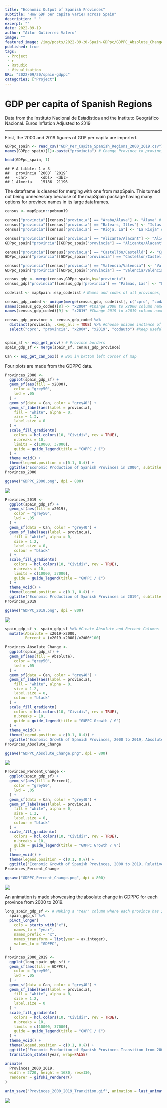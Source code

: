 ```yaml
---
title: "Economic Output of Spanish Provinces"
subtitle: "How GDP per capita varies across Spain"
description: " "
excerpt: ""
date: 2022-09-19
author: "Aitor Gutierrez Valero"
image: ""
featured_image: /img/posts/2022-09-20-Spain-GDPpc/GDPPC_Absolute_Change.png
published: true
tags:
 - Project
 - r
 - Rstudio
 - Visualisation
URL: "2022/09/20/spain-gdppc"
categories: ["Project"]
---
```


# GDP per capita of Spanish Regions

Data from the Instituto Nacional de Estadística and the Instituto
Geográfico Nacional. Euros Inflation Adjusted to 2019

------------------------------------------------------------------------

First, the 2000 and 2019 figures of GDP per capita are imported.

``` r
GDPpc_spain <- read_csv("GDP_Per_Capita_Spanish_Regions_2000_2019.csv") #Import Spanish Provinces Data
names(GDPpc_spain)[1]<-paste("provincia") # Change Province to provincia

head(GDPpc_spain, 1)
```

    ## # A tibble: 1 × 3
    ##   provincia `2000` `2019`
    ##   <chr>      <dbl>  <dbl>
    ## 1 Almería    15186  21196

The dataframe is cleaned for merging with one from mapSpain. This turned
out being unnecessary because of the mapSpain package having many
options for province names in its large dataframes.

``` r
census <- mapSpain::pobmun19

census["provincia"][census["provincia"] == "Araba/Álava"] <- "Álava" # Change alava
census["provincia"][census["provincia"] == "Balears, Illes"] <- "Islas Baleraes" # Change islas baleares
census["provincia"][census["provincia"] == "Rioja, La"] <- "La Rioja" #Change La Rioja

census["provincia"][census["provincia"] == "Alicante/Alacant"] <- "Alicante" #Change Alicante for both
GDPpc_spain["provincia"][GDPpc_spain["provincia"] == "Alicante/Alacant"] <- "Alicante" 

census["provincia"][census["provincia"] == "Castellón/Castelló"] <- "Castellón" #Change Castellón for both
GDPpc_spain["provincia"][GDPpc_spain["provincia"] == "Castellón/Castelló"] <- "Castellón" 

census["provincia"][census["provincia"] == "Valencia/València"] <- "Valencia" #Change Valencia for both
GDPpc_spain["provincia"][GDPpc_spain["provincia"] == "Valencia/València"] <- "Valencia" 

census_gdp <- merge(census,GDPpc_spain,by="provincia")
census_gdp["provincia"][census_gdp["provincia"] == "Palmas, Las"] <- "Las Palmas" #Change Las Palmas

codelist <- mapSpain::esp_codelist # Names and codes of all provinces, autonomous territories, and cities.

census_gdp_coded <- unique(merge(census_gdp, codelist[, c("cpro", "codauto")], all.x = TRUE))
names(census_gdp_coded)[8] <- "x2000" #Change 2000 to x2000 column name
names(census_gdp_coded)[9] <- "x2019" #Change 2019 to x2019 column name

census_gdp_province <- census_gdp_coded %>%
  distinct(provincia, .keep_all = TRUE) %>% #Choose unique instance of provincia
  select("cpro", "provincia", "x2000", "x2019", "codauto") #Keep useful columns


spain_sf <- esp_get_prov() # Province borders
spain_gdp_sf <- merge(spain_sf, census_gdp_province)

Can <- esp_get_can_box() # Box in bottom left corner of map
```

Four plots are made from the GDPPC data.

``` r
Provinces_2000 <-
  ggplot(spain_gdp_sf) +
  geom_sf(aes(fill = x2000),
    color = "grey50",
    lwd = .05
  ) +
  geom_sf(data = Can, color = "grey40") +
  geom_sf_label(aes(label = provincia),
    fill = "white", alpha = 0,
    size = 1.2,
    label.size = 0
  ) +
  scale_fill_gradientn(
    colors = hcl.colors(10, "Cividis", rev = TRUE),
    n.breaks = 10,
    limits = c(10000, 37000),
    guide = guide_legend(title = "GDPPC / €")
  ) +
  theme_void() +
  theme(legend.position = c(0.1, 0.6)) +
  ggtitle("Economic Production of Spanish Provinces in 2000", subtitle = "Inflation Adjusted (2019 Euros)")
Provinces_2000

ggsave("GDPPC_2000.png", dpi = 800)
```

![](/img/posts/2022-09-20-Spain-GDPpc/GDPPC_2000.png)<!-- -->


``` r
Provinces_2019 <- 
  ggplot(spain_gdp_sf) +
  geom_sf(aes(fill = x2019),
    color = "grey50",
    lwd = .05
  ) +
  geom_sf(data = Can, color = "grey40") +
  geom_sf_label(aes(label = provincia),
    fill = "white", alpha = 0,
    size = 1.2,
    label.size = 0,
    colour = "black"
  ) +
  scale_fill_gradientn(
    colors = hcl.colors(10, "Cividis", rev = TRUE),
    n.breaks = 10,
    limits = c(10000, 37000),
    guide = guide_legend(title = "GDPPC / €")
  ) +
  theme_void() +
  theme(legend.position = c(0.1, 0.6)) +
  ggtitle("Economic Production of Spanish Provinces in 2019", subtitle = "Inflation Adjusted (2019 Euros)")
Provinces_2019

ggsave("GDPPC_2019.png", dpi = 800)
```

![](/img/posts/2022-09-20-Spain-GDPpc/GDPPC_2019.png)<!-- -->


``` r
spain_gdp_sf <- spain_gdp_sf %>% #Create Absolute and Percent Columns
  mutate(Absolute = x2019-x2000,
         Percent = (x2019-x2000)/x2000*100)

Provinces_Absolute_Change <-
  ggplot(spain_gdp_sf) +
  geom_sf(aes(fill = Absolute),
    color = "grey50",
    lwd = .05
  ) +
  geom_sf(data = Can, color = "grey40") +
  geom_sf_label(aes(label = provincia),
    fill = "white", alpha = 0,
    size = 1.2,
    label.size = 0,
    colour = "black"
  ) +
  scale_fill_gradientn(
    colors = hcl.colors(10, "Cividis", rev = TRUE),
    n.breaks = 10,
    guide = guide_legend(title = "GDPPC Growth / €")
  ) +
  theme_void() +
  theme(legend.position = c(0.1, 0.6)) +
  ggtitle("Economic Growth of Spanish Provinces, 2000 to 2019, Absolute", subtitle = "Inflation Adjusted (2019 Euros)")
Provinces_Absolute_Change

ggsave("GDPPC_Absolute_Change.png", dpi = 800)
```

![](/img/posts/2022-09-20-Spain-GDPpc/GDPPC_Absolute_Change.png)<!-- -->

``` r
Provinces_Percent_Change <-
  ggplot(spain_gdp_sf) +
  geom_sf(aes(fill = Percent),
    color = "grey50",
    lwd = .05
  ) +
  geom_sf(data = Can, color = "grey40") +
  geom_sf_label(aes(label = provincia),
    fill = "white", alpha = 0,
    size = 1.2,
    label.size = 0,
    colour = "black"
  ) +
  scale_fill_gradientn(
    colors = hcl.colors(10, "Cividis", rev = TRUE),
    n.breaks = 10,
    guide = guide_legend(title = "GDPPC Growth / %")
  ) +
  theme_void() +
  theme(legend.position = c(0.1, 0.6)) +
  ggtitle("Economic Growth of Spanish Provinces, 2000 to 2019, Relative")
Provinces_Percent_Change

ggsave("GDPPC_Percent_Change.png", dpi = 800)
```

![](/img/posts/2022-09-20-Spain-GDPpc/GDPPC_Percent_Change.png)<!-- -->

An animation is made showcasing the absolute change in GDPPC for each
province from 2000 to 2019.

``` r
long_spain_gdp_sf <- # Making a "Year" column where each province has 2000 and 2019
  spain_gdp_sf %>%
  pivot_longer(
    cols = starts_with("x"), 
    names_to = "year",
    names_prefix = "x",
    names_transform = list(year = as.integer),
    values_to = "GDPPC",
  )

Provinces_2000_2019 <-
  ggplot(long_spain_gdp_sf) +
  geom_sf(aes(fill = GDPPC),
    color = "grey50",
    lwd = .05
  ) +
  geom_sf(data = Can, color = "grey40") +
  geom_sf_label(aes(label = provincia),
    fill = "white", alpha = 0,
    size = 1.2,
    label.size = 0
  ) +
  scale_fill_gradientn(
    colors = hcl.colors(10, "Cividis", rev = TRUE),
    n.breaks = 10,
    limits = c(10000, 37000),
    guide = guide_legend(title = "GDPPC / €")
  ) +
  theme_void() +
  theme(legend.position = c(0.1, 0.6)) +
  ggtitle("Economic Production of Spanish Provinces Transition from 2000 to 2019", subtitle = "Inflation Adjusted (2019 Euros)") +
  transition_states(year, wrap=FALSE)

animate(
  Provinces_2000_2019,
  width = 2720, height = 1680, res=330,
  renderer = gifski_renderer()
)

anim_save("Provinces_2000_2019_Transition.gif", animation = last_animation())
```

![](/img/posts/2022-09-20-Spain-GDPpc/Provinces_2000_2019_Transition.gif)<!-- -->
